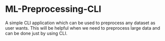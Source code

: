 # ML-Preprocessing-CLI
A simple CLI application which can be used to preprocess any dataset as user wants. This will be helpful when we need to preprocess large data and can be done just by using CLI. 
